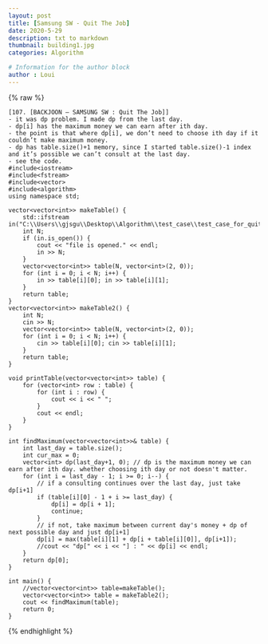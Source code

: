 ```yaml
---
layout: post
title: [Samsung SW - Quit The Job]
date: 2020-5-29
description: txt to markdown
thumbnail: building1.jpg
categories: Algorithm

# Information for the author block
author : Loui
---
```


{% raw %}

	﻿[107. [BACKJOON – SAMSUNG SW : Quit The Job]]
	- it was dp problem. I made dp from the last day.
	- dp[i] has the maximum money we can earn after ith day.
	- the point is that where dp[i], we don’t need to choose ith day if it couldn’t make maximum money.
	- dp has table.size()+1 memory, since I started table.size()-1 index and it’s possible we can’t consult at the last day.
	- see the code.
	#include<iostream>
	#include<fstream>
	#include<vector>
	#include<algorithm>
	using namespace std;
	
	vector<vector<int>> makeTable() {
		std::ifstream in("C:\\Users\\gjsgu\\Desktop\\Algorithm\\test_case\\test_case_for_quit_the_job.txt");
		int N;
		if (in.is_open()) {
			cout << "file is opened." << endl;
			in >> N;
		}
		vector<vector<int>> table(N, vector<int>(2, 0));
		for (int i = 0; i < N; i++) {
			in >> table[i][0]; in >> table[i][1];
		}
		return table;
	}
	vector<vector<int>> makeTable2() {
		int N;
		cin >> N;
		vector<vector<int>> table(N, vector<int>(2, 0));
		for (int i = 0; i < N; i++) {
			cin >> table[i][0]; cin >> table[i][1];
		}
		return table;
	}
	
	void printTable(vector<vector<int>> table) {
		for (vector<int> row : table) {
			for (int i : row) {
				cout << i << " ";
			}
			cout << endl;
		}
	}
	
	int findMaximum(vector<vector<int>>& table) {
		int last_day = table.size();
		int cur_max = 0;
		vector<int> dp(last_day+1, 0); // dp is the maximum money we can earn after ith day. whether choosing ith day or not doesn't matter.
		for (int i = last_day - 1; i >= 0; i--) {
			// if a consulting continues over the last day, just take dp[i+1]
			if (table[i][0] - 1 + i >= last_day) {
				dp[i] = dp[i + 1];
				continue;
			} 
			// if not, take maximum between current day's money + dp of next possible day and just dp[i+1]
			dp[i] = max(table[i][1] + dp[i + table[i][0]], dp[i+1]);
			//cout << "dp[" << i << "] : " << dp[i] << endl;
		}
		return dp[0];
	}
	
	int main() {
		//vector<vector<int>> table=makeTable();
		vector<vector<int>> table = makeTable2();
		cout << findMaximum(table);
		return 0;
	}
	
{% endhighlight %}
